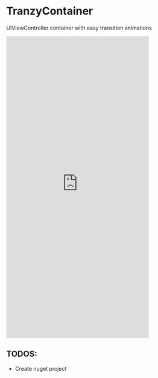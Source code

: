 # TranzyContainer
UIViewController container with easy transition animations

<iframe src="https://appetize.io/embed/3kp7n47dmm9chd0jbhd2mm9ndg?device=iphone5s&scale=100&autoplay=false&orientation=portrait&deviceColor=black" width="378px" height="800px" frameborder="0" scrolling="no"></iframe>

## TODOS:

- Create nuget project

